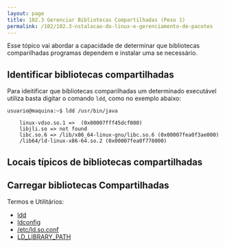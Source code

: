 ```yaml
---
layout: page
title: 102.3 Gerenciar Bibliotecas Compartilhadas (Peso 1)
permalink: /102/102.3-nstalacao-do-linux-e-gerenciamento-de-pacotes
---
```


Esse tópico vai abordar a capacidade de determinar que bibliotecas comparilhadas programas dependem e instalar uma se necessário.

## Identificar bibliotecas compartilhadas

Para ideitificar que bibliotecas comparilhadas um determinado executável utiliza basta digitar o comando `ldd`, como no exemplo abaixo:

	usuario@maquina:~$ ldd /usr/bin/java

		linux-vdso.so.1 =>  (0x00007fff45dcf000)
		libjli.so => not found
		libc.so.6 => /lib/x86_64-linux-gnu/libc.so.6 (0x00007fea0f3ae000)
		/lib64/ld-linux-x86-64.so.2 (0x00007fea0f778000)

## Locais típicos de bibliotecas compartilhadas

## Carregar bibliotecas Compartilhadas

Termos e Utilitários:

* [ldd](#)
* [ldconfig](#)
* [/etc/ld.so.conf](#)
* [LD_LIBRARY_PATH](#)